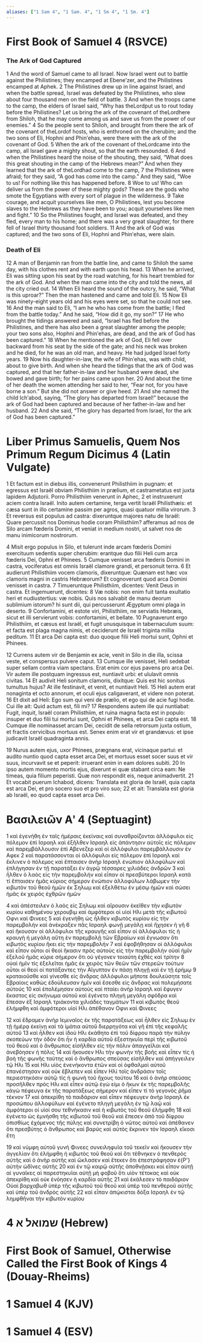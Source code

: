 ```yaml
---
aliases: ["1 Sam 4", "1 Sam. 4", "1 Sm 4", "1 Sm. 4"]
---
```



# First Book of Samuel 4 (RSVCE)

### The Ark of God Captured
1 And the word of Samuel came to all Israel. Now Israel went out to battle against the Philistines; they encamped at Ebeneʹzer, and the Philistines encamped at Aphek.
2 The Philistines drew up in line against Israel, and when the battle spread, Israel was defeated by the Philistines, who slew about four thousand men on the field of battle.
3 And when the troops came to the camp, the elders of Israel said, “Why has theLordput us to rout today before the Philistines? Let us bring the ark of the covenant of theLordhere from Shiloh, that he may come among us and save us from the power of our enemies.”
4 So the people sent to Shiloh, and brought from there the ark of the covenant of theLordof hosts, who is enthroned on the cherubim; and the two sons of Eli, Hophni and Phinʹehas, were there with the ark of the covenant of God.
5 When the ark of the covenant of theLordcame into the camp, all Israel gave a mighty shout, so that the earth resounded.
6 And when the Philistines heard the noise of the shouting, they said, “What does this great shouting in the camp of the Hebrews mean?” And when they learned that the ark of theLordhad come to the camp,
7 the Philistines were afraid; for they said, “A god has come into the camp.” And they said, “Woe to us! For nothing like this has happened before.
8 Woe to us! Who can deliver us from the power of these mighty gods? These are the gods who smote the Egyptians with every sort of plague in the wilderness.
9 Take courage, and acquit yourselves like men, O Philistines, lest you become slaves to the Hebrews as they have been to you; acquit yourselves like men and fight.”
10 So the Philistines fought, and Israel was defeated, and they fled, every man to his home; and there was a very great slaughter, for there fell of Israel thirty thousand foot soldiers.
11 And the ark of God was captured; and the two sons of Eli, Hophni and Phinʹehas, were slain.
### Death of Eli
12 A man of Benjamin ran from the battle line, and came to Shiloh the same day, with his clothes rent and with earth upon his head.
13 When he arrived, Eli was sitting upon his seat by the road watching, for his heart trembled for the ark of God. And when the man came into the city and told the news, all the city cried out.
14 When Eli heard the sound of the outcry, he said, “What is this uproar?” Then the man hastened and came and told Eli.
15 Now Eli was ninety-eight years old and his eyes were set, so that he could not see.
16 And the man said to Eli, “I am he who has come from the battle; I fled from the battle today.” And he said, “How did it go, my son?”
17 He who brought the tidings answered and said, “Israel has fled before the Philistines, and there has also been a great slaughter among the people; your two sons also, Hophni and Phinʹehas, are dead, and the ark of God has been captured.”
18 When he mentioned the ark of God, Eli fell over backward from his seat by the side of the gate; and his neck was broken and he died, for he was an old man, and heavy. He had judged Israel forty years.
19 Now his daughter-in-law, the wife of Phinʹehas, was with child, about to give birth. And when she heard the tidings that the ark of God was captured, and that her father-in-law and her husband were dead, she bowed and gave birth; for her pains came upon her.
20 And about the time of her death the women attending her said to her, “Fear not, for you have borne a son.” But she did not answer or give heed.
21 And she named the child Ichʹabod, saying, “The glory has departed from Israel!” because the ark of God had been captured and because of her father-in-law and her husband.
22 And she said, “The glory has departed from Israel, for the ark of God has been captured.”


# Liber Primus Samuelis, Quem Nos Primum Regum Dicimus 4 (Latin Vulgate)

1 Et factum est in diebus illis, convenerunt Philisthiim in pugnam: et egressus est Israël obviam Philisthiim in prælium, et castrametatus est juxta lapidem Adjutorii. Porro Philisthiim venerunt in Aphec,
2 et instruxerunt aciem contra Israël. Inito autem certamine, terga vertit Israël Philisthæis: et cæsa sunt in illo certamine passim per agros, quasi quatuor millia virorum.
3 Et reversus est populus ad castra: dixeruntque majores natu de Israël: Quare percussit nos Dominus hodie coram Philisthiim? afferamus ad nos de Silo arcam fœderis Domini, et veniat in medium nostri, ut salvet nos de manu inimicorum nostrorum.

4 Misit ergo populus in Silo, et tulerunt inde arcam fœderis Domini exercituum sedentis super cherubim: erantque duo filii Heli cum arca fœderis Dei, Ophni et Phinees.
5 Cumque venisset arca fœderis Domini in castra, vociferatus est omnis Israël clamore grandi, et personuit terra.
6 Et audierunt Philisthiim vocem clamoris, dixeruntque: Quænam est hæc vox clamoris magni in castris Hebræorum? Et cognoverunt quod arca Domini venisset in castra.
7 Timueruntque Philisthiim, dicentes: Venit Deus in castra. Et ingemuerunt, dicentes:
8 Væ nobis: non enim fuit tanta exultatio heri et nudiustertius: væ nobis. Quis nos salvabit de manu deorum sublimium istorum? hi sunt dii, qui percusserunt Ægyptum omni plaga in deserto.
9 Confortamini, et estote viri, Philisthiim, ne serviatis Hebræis, sicut et illi servierunt vobis: confortamini, et bellate.
10 Pugnaverunt ergo Philisthiim, et cæsus est Israël, et fugit unusquisque in tabernaculum suum: et facta est plaga magna nimis, et ceciderunt de Israël triginta millia peditum.
11 Et arca Dei capta est: duo quoque filii Heli mortui sunt, Ophni et Phinees.

12 Currens autem vir de Benjamin ex acie, venit in Silo in die illa, scissa veste, et conspersus pulvere caput.
13 Cumque ille venisset, Heli sedebat super sellam contra viam spectans. Erat enim cor ejus pavens pro arca Dei. Vir autem ille postquam ingressus est, nuntiavit urbi: et ululavit omnis civitas.
14 Et audivit Heli sonitum clamoris, dixitque: Quis est hic sonitus tumultus hujus? At ille festinavit, et venit, et nuntiavit Heli.
15 Heli autem erat nonaginta et octo annorum, et oculi ejus caligaverant, et videre non poterat.
16 Et dixit ad Heli: Ego sum qui veni de prælio, et ego qui de acie fugi hodie. Cui ille ait: Quid actum est, fili mi?
17 Respondens autem ille qui nuntiabat: Fugit, inquit, Israël coram Philisthiim, et ruina magna facta est in populo: insuper et duo filii tui mortui sunt, Ophni et Phinees, et arca Dei capta est.
18 Cumque ille nominasset arcam Dei, cecidit de sella retrorsum juxta ostium, et fractis cervicibus mortuus est. Senex enim erat vir et grandævus: et ipse judicavit Israël quadraginta annis.

19 Nurus autem ejus, uxor Phinees, prægnans erat, vicinaque partui: et audito nuntio quod capta esset arca Dei, et mortuus esset socer suus et vir suus, incurvavit se et peperit: irruerant enim in eam dolores subiti.
20 In ipso autem momento mortis ejus, dixerunt ei quæ stabant circa eam: Ne timeas, quia filium peperisti. Quæ non respondit eis, neque animadvertit.
21 Et vocabit puerum Ichabod, dicens: Translata est gloria de Israël, quia capta est arca Dei, et pro socero suo et pro viro suo;
22 et ait: Translata est gloria ab Israël, eo quod capta esset arca Dei.


# Βασιλειῶν Αʹ 4 (Septuagint)

1 καὶ ἐγενήθη ἐν ταῖς ἡμέραις ἐκείναις καὶ συναθροίζονται ἀλλόφυλοι εἰς πόλεμον ἐπὶ Ισραηλ καὶ ἐξῆλθεν Ισραηλ εἰς ἀπάντησιν αὐτοῖς εἰς πόλεμον καὶ παρεμβάλλουσιν ἐπὶ Αβενεζερ καὶ οἱ ἀλλόφυλοι παρεμβάλλουσιν ἐν Αφεκ
2 καὶ παρατάσσονται οἱ ἀλλόφυλοι εἰς πόλεμον ἐπὶ Ισραηλ καὶ ἔκλινεν ὁ πόλεμος καὶ ἔπταισεν ἀνὴρ Ισραηλ ἐνώπιον ἀλλοφύλων καὶ ἐπλήγησαν ἐν τῇ παρατάξει ἐν ἀγρῷ τέσσαρες χιλιάδες ἀνδρῶν
3 καὶ ἦλθεν ὁ λαὸς εἰς τὴν παρεμβολήν καὶ εἶπαν οἱ πρεσβύτεροι Ισραηλ κατὰ τί ἔπταισεν ἡμᾶς κύριος σήμερον ἐνώπιον ἀλλοφύλων λάβωμεν τὴν κιβωτὸν τοῦ θεοῦ ἡμῶν ἐκ Σηλωμ καὶ ἐξελθέτω ἐν μέσῳ ἡμῶν καὶ σώσει ἡμᾶς ἐκ χειρὸς ἐχθρῶν ἡμῶν

4 καὶ ἀπέστειλεν ὁ λαὸς εἰς Σηλωμ καὶ αἴρουσιν ἐκεῖθεν τὴν κιβωτὸν κυρίου καθημένου χερουβιμ καὶ ἀμφότεροι οἱ υἱοὶ Ηλι μετὰ τῆς κιβωτοῦ Οφνι καὶ Φινεες
5 καὶ ἐγενήθη ὡς ἦλθεν κιβωτὸς κυρίου εἰς τὴν παρεμβολήν καὶ ἀνέκραξεν πᾶς Ισραηλ φωνῇ μεγάλῃ καὶ ἤχησεν ἡ γῆ
6 καὶ ἤκουσαν οἱ ἀλλόφυλοι τῆς κραυγῆς καὶ εἶπον οἱ ἀλλόφυλοι τίς ἡ κραυγὴ ἡ μεγάλη αὕτη ἐν παρεμβολῇ τῶν Εβραίων καὶ ἔγνωσαν ὅτι κιβωτὸς κυρίου ἥκει εἰς τὴν παρεμβολήν
7 καὶ ἐφοβήθησαν οἱ ἀλλόφυλοι καὶ εἶπον οὗτοι οἱ θεοὶ ἥκασιν πρὸς αὐτοὺς εἰς τὴν παρεμβολήν οὐαὶ ἡμῖν ἐξελοῦ ἡμᾶς κύριε σήμερον ὅτι οὐ γέγονεν τοιαύτη ἐχθὲς καὶ τρίτην
8 οὐαὶ ἡμῖν τίς ἐξελεῖται ἡμᾶς ἐκ χειρὸς τῶν θεῶν τῶν στερεῶν τούτων οὗτοι οἱ θεοὶ οἱ πατάξαντες τὴν Αἴγυπτον ἐν πάσῃ πληγῇ καὶ ἐν τῇ ἐρήμῳ
9 κραταιοῦσθε καὶ γίνεσθε εἰς ἄνδρας ἀλλόφυλοι μήποτε δουλεύσητε τοῖς Εβραίοις καθὼς ἐδούλευσαν ἡμῖν καὶ ἔσεσθε εἰς ἄνδρας καὶ πολεμήσατε αὐτούς
10 καὶ ἐπολέμησαν αὐτούς καὶ πταίει ἀνὴρ Ισραηλ καὶ ἔφυγεν ἕκαστος εἰς σκήνωμα αὐτοῦ καὶ ἐγένετο πληγὴ μεγάλη σφόδρα καὶ ἔπεσαν ἐξ Ισραηλ τριάκοντα χιλιάδες ταγμάτων
11 καὶ κιβωτὸς θεοῦ ἐλήμφθη καὶ ἀμφότεροι υἱοὶ Ηλι ἀπέθανον Οφνι καὶ Φινεες

12 καὶ ἔδραμεν ἀνὴρ Ιεμιναῖος ἐκ τῆς παρατάξεως καὶ ἦλθεν εἰς Σηλωμ ἐν τῇ ἡμέρᾳ ἐκείνῃ καὶ τὰ ἱμάτια αὐτοῦ διερρηγότα καὶ γῆ ἐπὶ τῆς κεφαλῆς αὐτοῦ
13 καὶ ἦλθεν καὶ ἰδοὺ Ηλι ἐκάθητο ἐπὶ τοῦ δίφρου παρὰ τὴν πύλην σκοπεύων τὴν ὁδόν ὅτι ἦν ἡ καρδία αὐτοῦ ἐξεστηκυῖα περὶ τῆς κιβωτοῦ τοῦ θεοῦ καὶ ὁ ἄνθρωπος εἰσῆλθεν εἰς τὴν πόλιν ἀπαγγεῖλαι καὶ ἀνεβόησεν ἡ πόλις
14 καὶ ἤκουσεν Ηλι τὴν φωνὴν τῆς βοῆς καὶ εἶπεν τίς ἡ βοὴ τῆς φωνῆς ταύτης καὶ ὁ ἄνθρωπος σπεύσας εἰσῆλθεν καὶ ἀπήγγειλεν τῷ Ηλι
15 καὶ Ηλι υἱὸς ἐνενήκοντα ἐτῶν καὶ οἱ ὀφθαλμοὶ αὐτοῦ ἐπανέστησαν καὶ οὐκ ἔβλεπεν καὶ εἶπεν Ηλὶ τοῖς ἀνδράσιν τοῖς περιεστηκόσιν αὐτῷ τίς ἡ φωνὴ τοῦ ἤχους τούτου
16 καὶ ὁ ἀνὴρ σπεύσας προσῆλθεν πρὸς Ηλι καὶ εἶπεν αὐτῷ ἐγώ εἰμι ὁ ἥκων ἐκ τῆς παρεμβολῆς κἀγὼ πέφευγα ἐκ τῆς παρατάξεως σήμερον καὶ εἶπεν τί τὸ γεγονὸς ῥῆμα τέκνον
17 καὶ ἀπεκρίθη τὸ παιδάριον καὶ εἶπεν πέφευγεν ἀνὴρ Ισραηλ ἐκ προσώπου ἀλλοφύλων καὶ ἐγένετο πληγὴ μεγάλη ἐν τῷ λαῷ καὶ ἀμφότεροι οἱ υἱοί σου τεθνήκασιν καὶ ἡ κιβωτὸς τοῦ θεοῦ ἐλήμφθη
18 καὶ ἐγένετο ὡς ἐμνήσθη τῆς κιβωτοῦ τοῦ θεοῦ καὶ ἔπεσεν ἀπὸ τοῦ δίφρου ὀπισθίως ἐχόμενος τῆς πύλης καὶ συνετρίβη ὁ νῶτος αὐτοῦ καὶ ἀπέθανεν ὅτι πρεσβύτης ὁ ἄνθρωπος καὶ βαρύς καὶ αὐτὸς ἔκρινεν τὸν Ισραηλ εἴκοσι ἔτη

19 καὶ νύμφη αὐτοῦ γυνὴ Φινεες συνειληφυῖα τοῦ τεκεῖν καὶ ἤκουσεν τὴν ἀγγελίαν ὅτι ἐλήμφθη ἡ κιβωτὸς τοῦ θεοῦ καὶ ὅτι τέθνηκεν ὁ πενθερὸς αὐτῆς καὶ ὁ ἀνὴρ αὐτῆς καὶ ὤκλασεν καὶ ἔτεκεν ὅτι ἐπεστράφησαν ἐ{P'} αὐτὴν ὠδῖνες αὐτῆς
20 καὶ ἐν τῷ καιρῷ αὐτῆς ἀποθνῄσκει καὶ εἶπον αὐτῇ αἱ γυναῖκες αἱ παρεστηκυῖαι αὐτῇ μὴ φοβοῦ ὅτι υἱὸν τέτοκας καὶ οὐκ ἀπεκρίθη καὶ οὐκ ἐνόησεν ἡ καρδία αὐτῆς
21 καὶ ἐκάλεσεν τὸ παιδάριον Οὐαὶ βαρχαβωθ ὑπὲρ τῆς κιβωτοῦ τοῦ θεοῦ καὶ ὑπὲρ τοῦ πενθεροῦ αὐτῆς καὶ ὑπὲρ τοῦ ἀνδρὸς αὐτῆς
22 καὶ εἶπαν ἀπῴκισται δόξα Ισραηλ ἐν τῷ λημφθῆναι τὴν κιβωτὸν κυρίου


# 4 שמואל א (Hebrew)


# First Book of Samuel, Otherwise Called the First Book of Kings 4 (Douay-Rheims)


# 1 Samuel 4 (KJV)


# 1 Samuel 4 (ESV)

